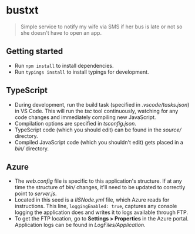 # bustxt
> Simple service to notify my wife via SMS if her bus is late or not so she doesn't have to open an app.

## Getting started
* Run `npm install` to install dependencies.
* Run `typings install` to install typings for development.

## TypeScript
* During development, run the build task (specified in *.vscode/tasks.json*) in VS Code. This will run the *tsc* tool continuously, watching for any code changes and immediately compiling new JavaScript.
* Compilation options are specified in *tsconfig.json*.
* TypeScript code (which you should edit) can be found in the *source/* directory.
* Compiled JavaScript code (which you shouldn't edit) gets placed in a *bin/* directory.

## Azure
* The *web.config* file is specific to this application's structure. If at any time the structure of *bin/* changes, it'll need to be updated to correctly point to *server.js*.
* Located in this seed is a *IISNode.yml* file, which Azure reads for instructions. This line, `loggingEnabled: true`, captures any console logging the application does and writes it to logs available through FTP.
* To get the FTP location, go to **Settings > Properties** in the Azure portal. Application logs can be found in *LogFiles/Application*.